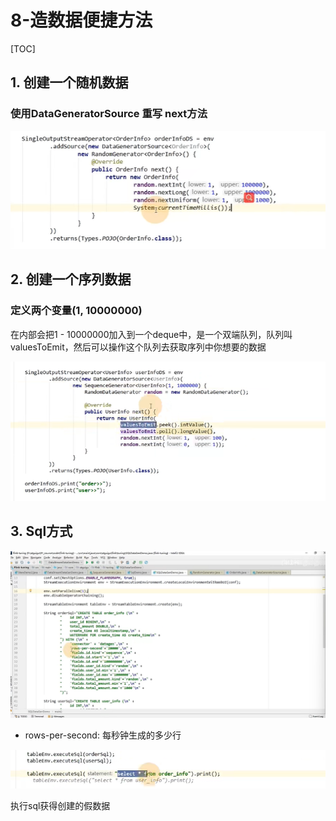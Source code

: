 # 8-造数据便捷方法

[TOC]

## 1. 创建一个随机数据

### 使用DataGeneratorSource 重写 next方法

![image-20230228224624867](images/image-20230228224624867.png)

## 2. 创建一个序列数据

### 定义两个变量(1, 10000000)

在内部会把1 - 10000000加入到一个deque中，是一个双端队列，队列叫valuesToEmit，然后可以操作这个队列去获取序列中你想要的数据

![image-20230228224836892](images/image-20230228224836892.png)

## 3. Sql方式

![image-20230228225308461](images/image-20230228225308461.png)

- rows-per-second: 每秒钟生成的多少行

![image-20230228225424401](images/image-20230228225424401.png)

执行sql获得创建的假数据
